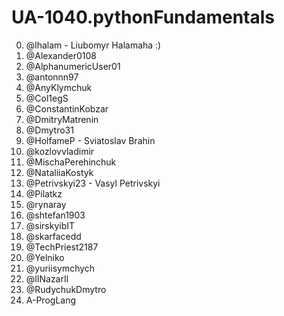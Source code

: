 # UA-1040.pythonFundamentals

0. @lhalam - Liubomyr Halamaha :)
1. @Alexander0108
2. @AlphanumericUser01
3. @antonnn97
4. @AnyKlymchuk
5. @Col1egS
6. @ConstantinKobzar
7. @DmitryMatrenin
8. @Dmytro31
9. @HolfameP - Sviatoslav Brahin 
10. @kozlovvladimir
11. @MischaPerehinchuk
12. @NataliiaKostyk
13. @Petrivskyi23 - Vasyl Petrivskyi
14. @Pilatkz
15. @rynaray
16. @shtefan1903
17. @sirskyibIT
18. @skarfacedd
19. @TechPriest2187
20. @Yelniko
21. @yuriisymchych
22. @lINazarIl
23. @RudychukDmytro
24. A-ProgLang
